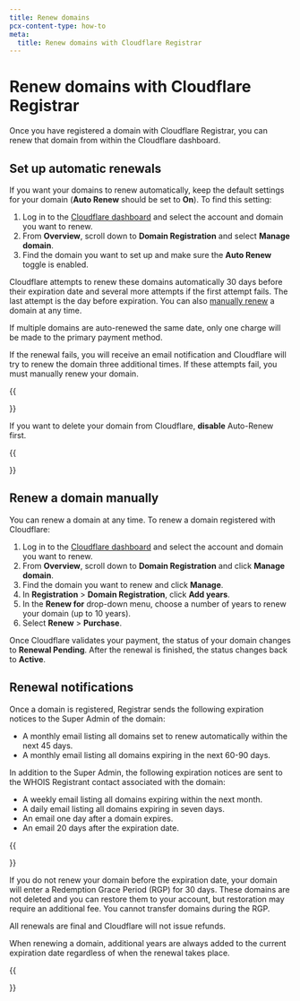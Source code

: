 ```yaml
---
title: Renew domains
pcx-content-type: how-to
meta:
  title: Renew domains with Cloudflare Registrar
---
```


# Renew domains with Cloudflare Registrar

Once you have registered a domain with Cloudflare Registrar, you can renew that domain from within the Cloudflare dashboard.

## Set up automatic renewals

If you want your domains to renew automatically, keep the default settings for your domain (**Auto Renew** should be set to **On**). To find this setting:

1. Log in to the [Cloudflare dashboard](https://dash.cloudflare.com/login) and select the account and domain you want to renew.
2. From **Overview**, scroll down to **Domain Registration** and select **Manage domain**.
3. Find the domain you want to set up and make sure the **Auto Renew** toggle is enabled.

Cloudflare attempts to renew these domains automatically 30 days before their expiration date and several more attempts if the first attempt fails. The last attempt is the day before expiration. You can also [manually renew](#renew-a-domain-manually) a domain at any time.

If multiple domains are auto-renewed the same date, only one charge will be made to the primary payment method.

If the renewal fails, you will receive an email notification and Cloudflare will try to renew the domain three additional times. If these attempts fail, you must manually renew your domain.

{{<Aside type="note">}}

If you want to delete your domain from Cloudflare, **disable** Auto-Renew first.

{{</Aside>}}

## Renew a domain manually

You can renew a domain at any time. To renew a domain registered with Cloudflare:

1. Log in to the [Cloudflare dashboard](https://dash.cloudflare.com/login) and select the account and domain you want to renew.
2. From **Overview**, scroll down to **Domain Registration** and click **Manage domain**.
3. Find the domain you want to renew and click **Manage**.
4. In **Registration** > **Domain Registration**, click **Add years**.
5. In the **Renew for** drop-down menu, choose a number of years to renew your domain (up to 10 years).
6. Select **Renew** > **Purchase**.

Once Cloudflare validates your payment, the status of your domain changes to **Renewal Pending**. After the renewal is finished, the status changes back to **Active**.

## Renewal notifications

Once a domain is registered, Registrar sends the following expiration notices to the Super Admin of the domain:

* A monthly email listing all domains set to renew automatically within the next 45 days.
* A monthly email listing all domains expiring in the next 60-90 days.

In addition to the Super Admin, the following expiration notices are sent to the WHOIS Registrant contact associated with the domain:

* A weekly email listing all domains expiring within the next month.
* A daily email listing all domains expiring in seven days.
* An email one day after a domain expires.
* An email 20 days after the expiration date.

{{<Aside type="note">}}

If you do not renew your domain before the expiration date, your domain will enter a Redemption Grace Period (RGP) for 30 days. These domains are not deleted and you can restore them to your account, but restoration may require an additional fee. You cannot transfer domains during the RGP.

All renewals are final and Cloudflare will not issue refunds.

When renewing a domain, additional years are always added to the current expiration date regardless of when the renewal takes place.

{{</Aside>}}
